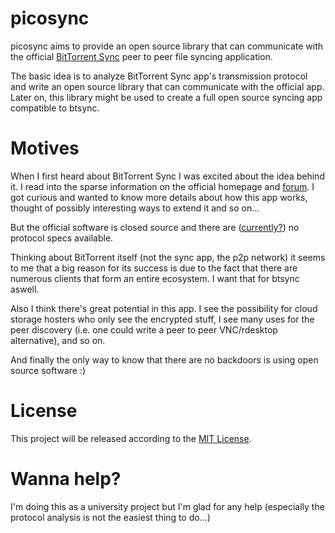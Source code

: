 picosync
========

picosync aims to provide an open source library that can communicate with the official [BitTorrent Sync][1]
peer to peer file syncing application.

The basic idea is to analyze BitTorrent Sync app's transmission protocol and write an open source library
that can communicate with the official app.
Later on, this library might be used to create a full open source syncing app compatible to btsync.

# Motives
When I first heard about BitTorrent Sync I was excited about the idea behind it. I read into the sparse
information on the official homepage and [forum][3]. I got curious and wanted to know more details about
how this app works, thought of possibly interesting ways to extend it and so on...

But the official software is closed source and there are ([currently?][4]) no protocol specs available.


Thinking about BitTorrent itself (not the sync app, the p2p network) it seems to me that a big reason for
its success is due to the fact that there are numerous clients that form an entire ecosystem. I want that
for btsync aswell.

Also I think there's great potential in this app. I see the possibility for cloud storage hosters who only see the
encrypted stuff, I see many uses for the peer discovery (i.e. one could write a peer to peer VNC/rdesktop alternative),
and so on.

And finally the only way to know that there are no backdoors is using open source software :)

# License
This project will be released according to the [MIT License][2].

# Wanna help?
I'm doing this as a university project but I'm glad for any help (especially the protocol analysis is not the easiest thing to do...)


[1]: http://labs.bittorrent.com/experiments/sync.html
[2]: http://opensource.org/licenses/mit-license.php
[3]: http://forum.bittorrent.com/forum/56-bittorrent-sync/
[4]: http://forum.bittorrent.com/topic/20642-question-to-developers-specifications/#entry54304
